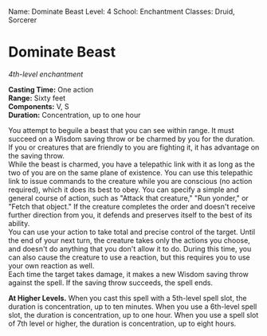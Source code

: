 Name: Dominate Beast
Level: 4
School: Enchantment
Classes: Druid, Sorcerer

# Dominate Beast 
_4th-level enchantment_ 

**Casting Time:** One action    
**Range:** Sixty feet    
**Components:** V, S    
**Duration:** Concentration, up to one hour 

You attempt to beguile a beast that you can see within range. It must succeed on a Wisdom saving throw or be charmed by you for the duration. If you or creatures that are friendly to you are fighting it, it has advantage on the saving throw.    
While the beast is charmed, you have a telepathic link with it as long as the two of you are on the same plane of existence. You can use this telepathic link to issue commands to the creature while you are conscious (no action required), which it does its best to obey. You can specify a simple and general course of action, such as "Attack that creature," "Run yonder," or "Fetch that object." If the creature completes the order and doesn't receive further direction from you, it defends and preserves itself to the best of its ability.    
You can use your action to take total and precise control of the target. Until the end of your next turn, the creature takes only the actions you choose, and doesn't do anything that you don't allow it to do. During this time, you can also cause the creature to use a reaction, but this requires you to use your own reaction as well.    
Each time the target takes damage, it makes a new Wisdom saving throw against the spell. If the saving throw succeeds, the spell ends. 

**At Higher Levels.** When you cast this spell with a 5th-level spell slot, the duration is concentration, up to ten minutes. When you use a 6th-level spell slot, the duration is concentration, up to one hour. When you use a spell slot of 7th level or higher, the duration is concentration, up to eight hours.